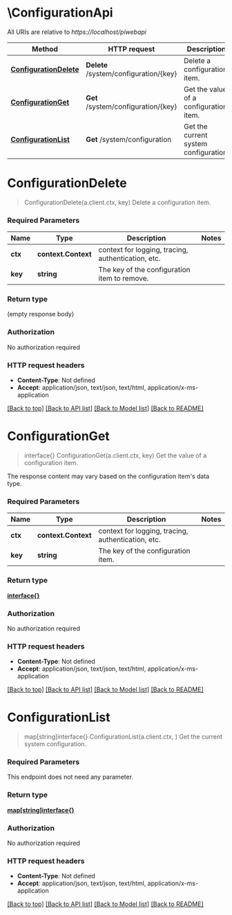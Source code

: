 # \ConfigurationApi

All URIs are relative to *https://localhost/piwebapi*

Method | HTTP request | Description
------------- | ------------- | -------------
[**ConfigurationDelete**](ConfigurationApi.md#ConfigurationDelete) | **Delete** /system/configuration/{key} | Delete a configuration item.
[**ConfigurationGet**](ConfigurationApi.md#ConfigurationGet) | **Get** /system/configuration/{key} | Get the value of a configuration item.
[**ConfigurationList**](ConfigurationApi.md#ConfigurationList) | **Get** /system/configuration | Get the current system configuration.


# **ConfigurationDelete**
> ConfigurationDelete(a.client.ctx, key)
Delete a configuration item.

### Required Parameters

Name | Type | Description  | Notes
------------- | ------------- | ------------- | -------------
 **ctx** | **context.Context** | context for logging, tracing, authentication, etc.
  **key** | **string**| The key of the configuration item to remove. | 

### Return type

 (empty response body)

### Authorization

No authorization required

### HTTP request headers

 - **Content-Type**: Not defined
 - **Accept**: application/json, text/json, text/html, application/x-ms-application

[[Back to top]](#) [[Back to API list]](../README.md#documentation-for-api-endpoints) [[Back to Model list]](../README.md#documentation-for-models) [[Back to README]](../README.md)

# **ConfigurationGet**
> interface{} ConfigurationGet(a.client.ctx, key)
Get the value of a configuration item.

The response content may vary based on the configuration item's data type.

### Required Parameters

Name | Type | Description  | Notes
------------- | ------------- | ------------- | -------------
 **ctx** | **context.Context** | context for logging, tracing, authentication, etc.
  **key** | **string**| The key of the configuration item. | 

### Return type

[**interface{}**](interface{}.md)

### Authorization

No authorization required

### HTTP request headers

 - **Content-Type**: Not defined
 - **Accept**: application/json, text/json, text/html, application/x-ms-application

[[Back to top]](#) [[Back to API list]](../README.md#documentation-for-api-endpoints) [[Back to Model list]](../README.md#documentation-for-models) [[Back to README]](../README.md)

# **ConfigurationList**
> map[string]interface{} ConfigurationList(a.client.ctx, )
Get the current system configuration.

### Required Parameters
This endpoint does not need any parameter.

### Return type

[**map[string]interface{}**](interface{}.md)

### Authorization

No authorization required

### HTTP request headers

 - **Content-Type**: Not defined
 - **Accept**: application/json, text/json, text/html, application/x-ms-application

[[Back to top]](#) [[Back to API list]](../README.md#documentation-for-api-endpoints) [[Back to Model list]](../README.md#documentation-for-models) [[Back to README]](../README.md)

